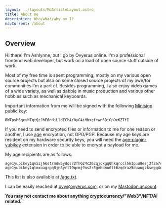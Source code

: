 ```yaml
---
layout: ../layouts/MdArticleLayout.astro
title: About me
description: Who/what/why am I?
navCurrent: /about
---
```


## Overview

Hi there! I'm Ashlynne, but I go by Ovyerus online. I'm a professional frontend
web developer, but work on a load of open source stuff outside of work.

Most of my free time is spent programming, mostly on my various open source
projects but also on some closed source projects of my own/for communities I'm a
part of. Besides programming, I also enjoy video games of a wide variety, as
well as dabble in music production and various other hobbies such as mechanical
keyboards. <!-- and 3d printing (soon I hope!) -->

Important information from me will be signed with the following
[Minisign](https://jedisct1.github.io/minisign/) public key:

```
RWTpyM3qeubTqtQcJhF6nHjLldECb4Y0yG4iMbxcf+wn6DiGpOe6ZTfI
```

If you need to send encrypted files or information to me for one reason or
another, I use [age](https://github.com/FiloSottile/age) encryption, not
GPG/PGP. Because my age keys are resident on my hardware security keys, you will
need the [age-plugin-yubikey](https://github.com/str4d/age-plugin-yubikey)
extension in order to be able to encrypt a payload for me.

My age recipients are as follows:

```
age1yubikey1qv5zj6kstrmdw5ydqs72fh624c262qjckgq0hkqrccl6h3puu8esj3f2a7s
age1yubikey1qtmxuagrpq8jn5yrt79qcmj9ns2r5gmhdmu6tt6zqdraz5duwugzksegq4q
```

This list is also available at [/age.txt](/age.txt).

I can be easily reached at [ovy@ovyerus.com](mailto:ovy@ovyerus.com), or on my
[Mastodon account](https://aus.social/@ovyerus).

**You may not contact me about anything cryptocurrency/"Web3"/NFT/AI related.**

<!-- ---

Here's some interesting points about me:

- I've been using [Colemak](https://colemak.com/) as my keyboard layout for more
  than a year (and loving how comfy it is).
- All my programming knowledge is fully self taught - I picked it up during high
  school as a hobby. -->
